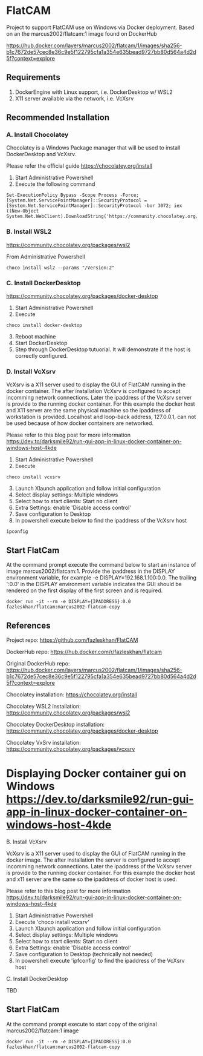 # FlatCAM

Project to support FlatCAM use on Windows via Docker deployment. 
Based on an the marcus2002/flatcam:1 image found on DockerHub

https://hub.docker.com/layers/marcus2002/flatcam/1/images/sha256-b1c7672de57cec8e36c9e5f122795cfa1a354e635bead9727bb80d564a4d2d5f?context=explore

## Requirements

1. DockerEngine with Linux support, i.e. DockerDesktop w/ WSL2
2. X11 server available via the network, i.e. VcXsrv

## Recommended Installation

### A. Install Chocolatey

Chocolatey is a Windows Package manager that will be used to install DockerDesktop and VcXsrv.

Please refer the official guide https://chocolatey.org/install

1. Start Administrative Powershell
2. Execute the following command 

```
Set-ExecutionPolicy Bypass -Scope Process -Force; [System.Net.ServicePointManager]::SecurityProtocol = [System.Net.ServicePointManager]::SecurityProtocol -bor 3072; iex ((New-Object System.Net.WebClient).DownloadString('https://community.chocolatey.org/install.ps1'))
```

### B. Install WSL2

https://community.chocolatey.org/packages/wsl2

From Administrative Powershell
```
choco install wsl2 --params "/Version:2"
```

### C. Install DockerDesktop

https://community.chocolatey.org/packages/docker-desktop

1. Start Administrative Powershell
2. Execute
```
choco install docker-desktop
```
3. Reboot machine
4. Start DockerDesktop
5. Step through DockerDesktop tutuorial. It will demonstrate if the host is correctly configured.

### D. Install VcXsrv

VcXsrv is a X11 server used to display the GUI of FlatCAM running in the docker container. 
The after installation VcXsrv is configured to accept incomming network connections.
Later the ipaddress of the VcXsrv server is provide to the running docker container.
For this example the docker host and X11 server are the same physical machine so the ipaddress of workstation is provided.
Localhost and loop-back address, 127.0.0.1, can not be used because of how docker containers are networked.

Please refer to this blog post for more information 
https://dev.to/darksmile92/run-gui-app-in-linux-docker-container-on-windows-host-4kde

1. Start Administrative Powershell
2. Execute 
```
choco install vcxsrv
```
3. Launch Xlaunch application and follow initial configuration
4. Select display settings: Multiple windows
5. Select how to start clients: Start no client
6. Extra Settings: enable 'Disable access control'
7. Save configuration to Desktop 
8. In powershell execute below to find the ipaddress of the VcXsrv host
```
ipconfig
```
## Start FlatCam

At the command prompt execute the command below to start an instance of image marcus2002/flatcam:1.
Provide the ipaddress in the DISPLAY environment variable, for example -e DISPLAY=192.168.1.100:0.0. 
The trailing ':0.0' in the DISPLAY environment variable indicates the GUI should be rendered on the first display of the first screen and is required.

```
docker run -it --rm -e DISPLAY={IPADDRESS}:0.0 fazleskhan/flatcam:marcus2002-flatcam-copy 
```

## References

Project repo:
https://github.com/fazleskhan/FlatCAM

DockerHub repo:
https://hub.docker.com/r/fazleskhan/flatcam

Original DockerHub repo:
https://hub.docker.com/layers/marcus2002/flatcam/1/images/sha256-b1c7672de57cec8e36c9e5f122795cfa1a354e635bead9727bb80d564a4d2d5f?context=explore

Chocolatey installation:
https://chocolatey.org/install

Chocolatey WSL2 installation:
https://community.chocolatey.org/packages/wsl2

Chocolatey DockerDesktop installation:
https://community.chocolatey.org/packages/docker-desktop

Chocolatey VxSrv installation:
https://community.chocolatey.org/packages/vcxsrv

Displaying Docker container gui on Windows
https://dev.to/darksmile92/run-gui-app-in-linux-docker-container-on-windows-host-4kde
=======
B. Install VcXsrv

VcXsrv is a X11 server used to display the GUI of FlatCAM running in the docker image. 
The after installation the server is configured to accept incomming network connections.
Later the ipaddress of the VcXsrv server is provide to the running docker container.
For this example the docker host and x11 server are the same so the ipaddress of docker host is used.

Please refer to this blog post for more information https://dev.to/darksmile92/run-gui-app-in-linux-docker-container-on-windows-host-4kde

1. Start Administrative Powershell
2. Execute 'choco install vcxsrv'
3. Launch Xlaunch application and follow initial configuration
4. Select display settings: Multiple windows
5. Select how to start clients: Start no client
6. Extra Settings: enable 'Disable access control' 
7. Save configuration to Desktop (technically not needed)
8. In powershell execute 'ipfconfig' to find the ipaddress of the VcXsrv host

C. Install DockerDesktop

TBD

## Start FlatCam

At the command prompt execute to start copy of the original marcus2002/flatcam:1 image 

```
docker run -it --rm -e DISPLAY={IPADDRESS}:0.0 fazleskhan/flatcam:marcus2002-flatcam-copy 
```

